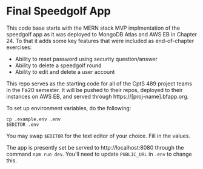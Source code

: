 # Final Speedgolf App
This code base starts with the MERN stack MVP implmentation of the speedgolf
app as it was deployed to MongoDB Atlas and AWS EB in Chapter 24. To that it adds
some key features that were included as end-of-chapter exercises:

* Ability to reset password using security question/answer
* Ability to delete a speedgolf round
* Ability to edit and delete a user account

This repo serves as the starting code for all of the CptS 489 project teams in the
Fa20 semester. It will be pushed to their repos, deployed to their instances on
AWS EB, and served through https://[proj-name].bfapp.org.

To set up environment variables, do the following:
```shell script
cp .example.env .env
$EDITOR .env
```
You may swap `$EDITOR` for the text editor of your choice. Fill in the values.

The app is presently set be served to http://localhost:8080 through the command
`npm run dev`. You'll need to update `PUBLIC_URL` in `.env` to change this.